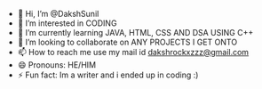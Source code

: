 - 👋 Hi, I’m @DakshSunil
- 👀 I’m interested in CODING
- 🌱 I’m currently learning JAVA, HTML, CSS AND DSA USING C++
- 💞️ I’m looking to collaborate on ANY PROJECTS I GET ONTO
- 📫 How to reach me use my mail id dakshrockxzzz@gmail.com
- 😄 Pronouns: HE/HIM
- ⚡ Fun fact: Im a writer and i ended up in coding :)

<!---
CODEFORLYF1/CODEFORLYF1 is a ✨ special ✨ repository because its `README.md` (this file) appears on your GitHub profile.
You can click the Preview link to take a look at your changes.
--->
